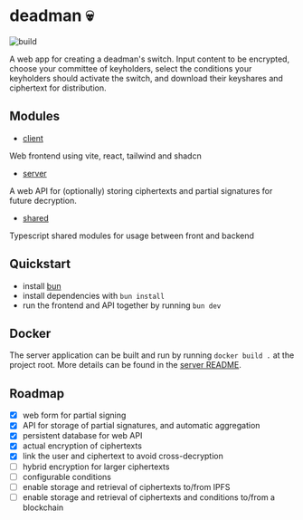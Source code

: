 # deadman 💀

![build](https://github.com/randa-mu/deadman/actions/workflows/build.yml/badge.svg)

A web app for creating a deadman's switch. 
Input content to be encrypted, choose your committee of keyholders, select the conditions your keyholders should activate the switch, and download their keyshares and ciphertext for distribution.

## Modules
- [client](./client)

Web frontend using vite, react, tailwind and shadcn

- [server](./server)

A web API for (optionally) storing ciphertexts and partial signatures for future decryption.

- [shared](./shared)

Typescript shared modules for usage between front and backend

## Quickstart
- install [bun](https://bun.sh/)
- install dependencies with `bun install`
- run the frontend and API together by running `bun dev`

## Docker
The server application can be built and run by running `docker build .` at the project root. More details can be found in the [server README](./server/README.md).

## Roadmap
- [x] web form for partial signing
- [x] API for storage of partial signatures, and automatic aggregation
- [x] persistent database for web API
- [x] actual encryption of ciphertexts
- [x] link the user and ciphertext to avoid cross-decryption
- [ ] hybrid encryption for larger ciphertexts
- [ ] configurable conditions
- [ ] enable storage and retrieval of ciphertexts to/from IPFS
- [ ] enable storage and retrieval of ciphertexts and conditions to/from a blockchain